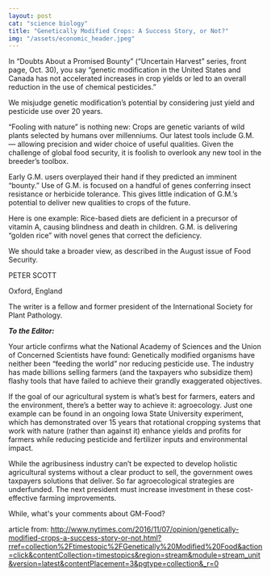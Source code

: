```yaml
---
layout: post 
cat: "science biology" 
title: "Genetically Modified Crops: A Success Story, or Not?" 
img: "/assets/economic_header.jpeg"
---
```

In “Doubts About a Promised Bounty” (“Uncertain Harvest” series, front page, Oct. 30), you say “genetic modification in the United States and Canada has not accelerated increases in crop yields or led to an overall reduction in the use of chemical pesticides.”

We misjudge genetic modification’s potential by considering just yield and pesticide use over 20 years.

“Fooling with nature” is nothing new: Crops are genetic variants of wild plants selected by humans over millenniums. Our latest tools include G.M. — allowing precision and wider choice of useful qualities. Given the challenge of global food security, it is foolish to overlook any new tool in the breeder’s toolbox.

Early G.M. users overplayed their hand if they predicted an imminent “bounty.” Use of G.M. is focused on a handful of genes conferring insect resistance or herbicide tolerance. This gives little indication of G.M.’s potential to deliver new qualities to crops of the future.

Here is one example: Rice-based diets are deficient in a precursor of vitamin A, causing blindness and death in children. G.M. is delivering “golden rice” with novel genes that correct the deficiency.

We should take a broader view, as described in the August issue of Food Security.

PETER SCOTT

Oxford, England

The writer is a fellow and former president of the International Society for Plant Pathology.

***To the Editor:***

Your article confirms what the National Academy of Sciences and the Union of Concerned Scientists have found: Genetically modified organisms have neither been “feeding the world” nor reducing pesticide use. The industry has made billions selling farmers (and the taxpayers who subsidize them) flashy tools that have failed to achieve their grandly exaggerated objectives.

If the goal of our agricultural system is what’s best for farmers, eaters and the environment, there’s a better way to achieve it: agroecology. Just one example can be found in an ongoing Iowa State University experiment, which has demonstrated over 15 years that rotational cropping systems that work with nature (rather than against it) enhance yields and profits for farmers while reducing pesticide and fertilizer inputs and environmental impact.

While the agribusiness industry can’t be expected to develop holistic agricultural systems without a clear product to sell, the government owes taxpayers solutions that deliver. So far agroecological strategies are underfunded. The next president must increase investment in these cost-effective farming improvements.

While, what's your comments about GM-Food?


article from: http://www.nytimes.com/2016/11/07/opinion/genetically-modified-crops-a-success-story-or-not.html?rref=collection%2Ftimestopic%2FGenetically%20Modified%20Food&action=click&contentCollection=timestopics&region=stream&module=stream_unit&version=latest&contentPlacement=3&pgtype=collection&_r=0


